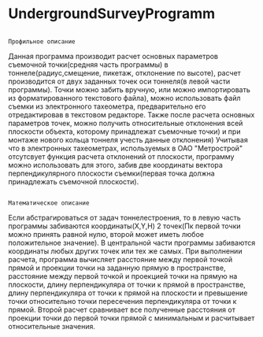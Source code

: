 # UndergroundSurveyProgramm
                                    
                                                                         Профильное описание
   Данная программа производит расчет основных параметров съемочной точки(средняя часть программы) в тоннеле(радиус,смещение, пикетаж, отклонение по высоте),
 расчет производится от двух заданных точек оси тоннеля(в левой части программы). 
 Точки можно забить вручную, или можно импортировать из форматированного текстового файла), можно использовать файл съемки из электронного тахеометра, предварительно его отредактировав в текстовом редакторе.
 Также после расчета основных параметров точек, можно получить относительные отклонения всей плоскости объекта, которому принадлежат съемочные точки) и при монтаже нового кольца тоннеля учесть данные отклонения)
 Учитывая что в электронных тахеометрах, используемых в ОАО "Метрострой" отсутсвует функция расчета отклонений от плоскости, программу можно использовать для этого, забив две координаты вектора перпендикулярного
 плоскости съемки(первая точка должна принадлежать съемочной плоскости).
 
                                                                        Математическое описание
   Если абстрагироваться от задач тоннелестроения, то в левую часть программы забиваются координаты(X,Y,H) 2 точек(Пк первой точки можно принять равной нулю, 
 второй может иметь любое положительное значение). В центральной части программы забиваются координаты любых других точек или тех же самых. При выполнении расчета, программа вычисляет расстояние между первой точкой прямой и
 проекции точки на заданную прямую в пространстве, расстояние между первой точкой и проекцией точки на прямую на плоскости, длину перпендикуляра от точки к прямой в пространстве, длину перпендикуляра от точки к прямой на плоскости
 и превышение точки относительно точки пересечения перпендикуляра от точки к прямой. Второй расчет сравнивает все полученные расстояния от проекции точки до первой точки прямой с минимальным и расчитывает относительные значения.